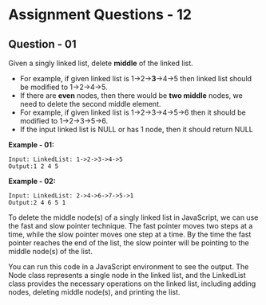 # **Assignment Questions - 12**

## **Question - 01**

Given a singly linked list, delete **middle** of the linked list. 
- For example, if given linked list is 1->2->**3**->4->5 then linked list should be modified to 1->2->4->5.
- If there are **even** nodes, then there would be **two middle** nodes, we need to delete the second middle element. 
- For example, if given linked list is 1->2->3->4->5->6 then it should be modified to 1->2->3->5->6.
- If the input linked list is NULL or has 1 node, then it should return NULL

**Example - 01:**
```
Input: LinkedList: 1->2->3->4->5
Output:1 2 4 5
```

**Example - 02:**
```
Input: LinkedList: 2->4->6->7->5->1
Output:2 4 6 5 1
```

To delete the middle node(s) of a singly linked list in JavaScript, we can use the fast and slow pointer technique. The fast pointer moves two steps at a time, while the slow pointer moves one step at a time. By the time the fast pointer reaches the end of the list, the slow pointer will be pointing to the middle node(s) of the list.

You can run this code in a JavaScript environment to see the output. The Node class represents a single node in the linked list, and the LinkedList class provides the necessary operations on the linked list, including adding nodes, deleting middle node(s), and printing the list.




